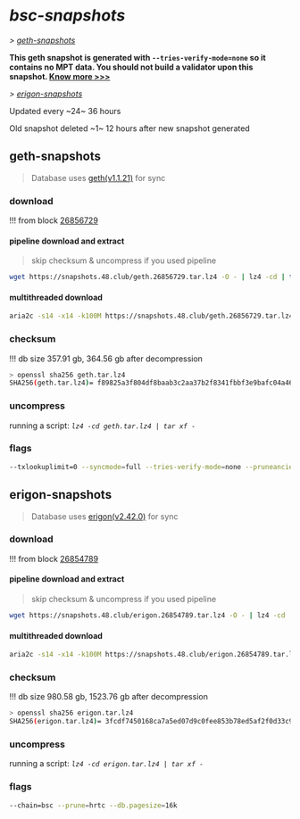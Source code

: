 # *bsc-snapshots*


*\> [geth-snapshots](#geth-snapshots)*

**This geth snapshot is generated with `--tries-verify-mode=none` so it contains no MPT data. You should not build a validator upon this snapshot. [Know more >>>](https://github.com/bnb-chain/bsc/pull/926)**

*\> [erigon-snapshots](#erigon-snapshots)*

Updated every ~24~ 36 hours

Old snapshot deleted ~1~ 12 hours after new snapshot generated

## geth-snapshots


> Database uses [geth(v1.1.21)](https://github.com/bnb-chain/bsc/releases/tag/v1.1.21) for sync


### download

<!-- begin_geth -->

!!! from block [26856729](https://bscscan.com/block/26856729)

#### pipeline download and extract
> skip checksum & uncompress if you used pipeline
```bash
wget https://snapshots.48.club/geth.26856729.tar.lz4 -O - | lz4 -cd | tar xf -
```

#### multithreaded download

```bash
aria2c -s14 -x14 -k100M https://snapshots.48.club/geth.26856729.tar.lz4 -o geth.tar.lz4
```


### checksum

!!! db size 357.91 gb, 364.56 gb after decompression
```bash
> openssl sha256 geth.tar.lz4
SHA256(geth.tar.lz4)= f89825a3f804df8baab3c2aa37b2f8341fbbf3e9bafc04a4653668c655faa052
```

<!-- end_geth -->

### uncompress


running a script: _`lz4 -cd geth.tar.lz4 | tar xf -`_


### flags


```bash
--txlookuplimit=0 --syncmode=full --tries-verify-mode=none --pruneancient=true --diffblock=5000
```


## erigon-snapshots


> Database uses [erigon(v2.42.0)](https://github.com/ledgerwatch/erigon/releases/tag/v2.42.0) for sync


### download

<!-- begin_erigon -->

!!! from block [26854789](https://bscscan.com/block/26854789)

#### pipeline download and extract
> skip checksum & uncompress if you used pipeline
```bash
wget https://snapshots.48.club/erigon.26854789.tar.lz4 -O - | lz4 -cd | tar xf -
```

#### multithreaded download

```bash
aria2c -s14 -x14 -k100M https://snapshots.48.club/erigon.26854789.tar.lz4 -o erigon.tar.lz4
```


### checksum

!!! db size 980.58 gb, 1523.76 gb after decompression
```bash
> openssl sha256 erigon.tar.lz4
SHA256(erigon.tar.lz4)= 3fcdf7450168ca7a5ed07d9c0fee853b78ed5af2f0d33c993b2d88c9c312ca8e
```

<!-- end_erigon -->


### uncompress


running a script: _`lz4 -cd erigon.tar.lz4 | tar xf -`_


### flags


```bash
--chain=bsc --prune=hrtc --db.pagesize=16k
```

